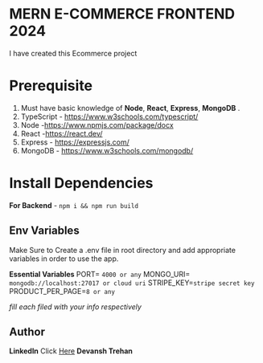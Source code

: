 
# MERN E-COMMERCE FRONTEND 2024
I have created this Ecommerce project

# Prerequisite

1.  Must have basic knowledge of **Node**, **React**, **Express**, **MongoDB** .
2.  TypeScript - https://www.w3schools.com/typescript/
3.   Node -https://www.npmjs.com/package/docx
4.  React -https://react.dev/
5.  Express - https://expressjs.com/
6.  MongoDB - https://www.w3schools.com/mongodb/


# Install Dependencies

**For Backend** - `npm i && npm run build`
  

## Env Variables

Make Sure to Create a  .env file in root directory and add appropriate variables in order to use the app.

**Essential Variables**
PORT= `4000 or any`
MONGO_URI= `mongodb://localhost:27017 or cloud uri`
STRIPE_KEY=`stripe secret key`
PRODUCT_PER_PAGE=`8 or any`

_fill each filed with your info respectively_

## Author

**LinkedIn** Click [Here](https://www.linkedin.com/in/devansh-trehan-718a5b2b6/) **Devansh Trehan**


